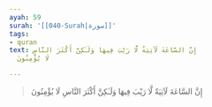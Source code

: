 ```yaml
---
ayah: 59
surah: '[[040-Surah|سورة]]'
tags:
- quran
text: إِنَّ السَّاعَةَ لَآتِيَةٌ لَّا رَيْبَ فِيهَا وَلَـٰكِنَّ أَكْثَرَ النَّاسِ
  لَا يُؤْمِنُونَ

---
```

> إِنَّ السَّاعَةَ لَآتِيَةٌ لَّا رَيْبَ فِيهَا وَلَـٰكِنَّ أَكْثَرَ النَّاسِ لَا يُؤْمِنُونَ
